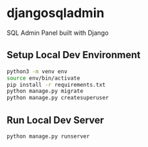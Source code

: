 # djangosqladmin

SQL Admin Panel built with Django

## Setup Local Dev Environment

```sh
python3 -m venv env
source env/bin/activate
pip install -r requirements.txt
python manage.py migrate
python manage.py createsuperuser
```

## Run Local Dev Server

```sh
python manage.py runserver
```

